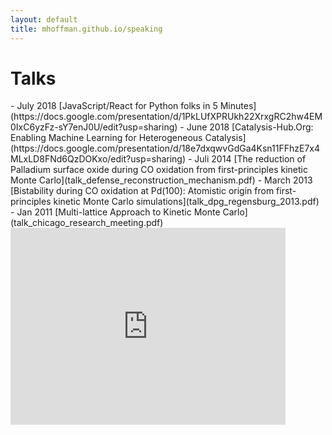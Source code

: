 ```yaml
---
layout: default
title: mhoffman.github.io/speaking
---
```


# Talks

<div class="card-1 paper" markdown="1">
- July 2018 [JavaScript/React for Python folks in 5 Minutes](https://docs.google.com/presentation/d/1PkLUfXPRUkh22XrxgRC2hw4EM0IxC6yzFz-sY7enJ0U/edit?usp=sharing)
- June 2018 [Catalysis-Hub.Org: Enabling Machine Learning for Heterogeneous Catalysis](https://docs.google.com/presentation/d/18e7dxqwvGdGa4Ksn11FFhzE7x4MLxLD8FNd6QzDOKxo/edit?usp=sharing)
- Juli 2014 [The reduction of Palladium surface oxide during CO oxidation from first-principles kinetic Monte Carlo](talk_defense_reconstruction_mechanism.pdf)
- March 2013 [Bistability during CO oxidation at Pd(100): Atomistic origin from first-principles kinetic Monte Carlo simulations](talk_dpg_regensburg_2013.pdf)
- Jan 2011 [Multi-lattice Approach to Kinetic Monte Carlo](talk_chicago_research_meeting.pdf)

</div>

<div class="card-1 paper" markdown="1">
<iframe width="440" height="315" src="https://www.youtube.com/embed/-cvtylBIa78" frameborder="0" allowfullscreen></iframe>
</div>
